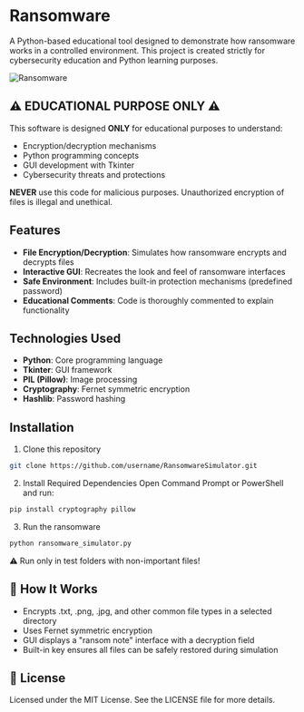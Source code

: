 # Ransomware

A Python-based educational tool designed to demonstrate how ransomware works in a controlled environment. This project is created strictly for cybersecurity education and Python learning purposes.

![Ransomware](https://github.com/user-attachments/assets/d11d825f-a5ec-40d0-a28a-96716b100c57)


## ⚠️ EDUCATIONAL PURPOSE ONLY ⚠️

This software is designed **ONLY** for educational purposes to understand:
- Encryption/decryption mechanisms
- Python programming concepts
- GUI development with Tkinter
- Cybersecurity threats and protections

**NEVER** use this code for malicious purposes. Unauthorized encryption of files is illegal and unethical.

## Features

- **File Encryption/Decryption**: Simulates how ransomware encrypts and decrypts files
- **Interactive GUI**: Recreates the look and feel of ransomware interfaces
- **Safe Environment**: Includes built-in protection mechanisms (predefined password)
- **Educational Comments**: Code is thoroughly commented to explain functionality

## Technologies Used

- **Python**: Core programming language
- **Tkinter**: GUI framework
- **PIL (Pillow)**: Image processing
- **Cryptography**: Fernet symmetric encryption
- **Hashlib**: Password hashing

## Installation

1. Clone this repository  

```bash
git clone https://github.com/username/RansomwareSimulator.git
```
2. Install Required Dependencies
Open Command Prompt or PowerShell and run:  

```bash
pip install cryptography pillow
```
3. Run the ransomware   

```bash
python ransomware_simulator.py
```
⚠️ Run only in test folders with non-important files!

## 🔐 How It Works

- Encrypts .txt, .png, .jpg, and other common file types in a selected directory
- Uses Fernet symmetric encryption
- GUI displays a "ransom note" interface with a decryption field
- Built-in key ensures all files can be safely restored during simulation

## 📝 License
Licensed under the MIT License. See the LICENSE file for more details.

